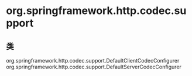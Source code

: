 # org.springframework.http.codec.support

## 类

org.springframework.http.codec.support.DefaultClientCodecConfigurer
org.springframework.http.codec.support.DefaultServerCodecConfigurer




